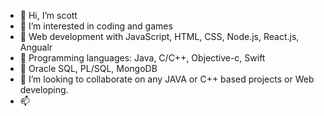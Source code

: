 - 👋 Hi, I’m scott
- 👀 I’m interested in coding and games
- 🌱 Web development with JavaScript, HTML, CSS, Node.js, React.js, Angualr 
- 🌱 Programming languages: Java, C/C++, Objective-c, Swift
- 🌱 Oracle SQL, PL/SQL, MongoDB
- 💞️ I’m looking to collaborate on any JAVA or C++ based projects or Web developing.
- 📫 

<!---
scott295/scott295 is a ✨ special ✨ repository because its `README.md` (this file) appears on your GitHub profile.
You can click the Preview link to take a look at your changes.
--->
